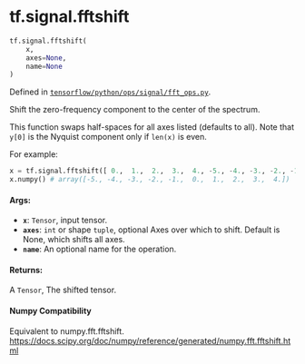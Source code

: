 <div itemscope itemtype="http://developers.google.com/ReferenceObject">
<meta itemprop="name" content="tf.signal.fftshift" />
<meta itemprop="path" content="Stable" />
</div>

# tf.signal.fftshift

``` python
tf.signal.fftshift(
    x,
    axes=None,
    name=None
)
```



Defined in [`tensorflow/python/ops/signal/fft_ops.py`](/code/stable/tensorflow/python/ops/signal/fft_ops.py).

Shift the zero-frequency component to the center of the spectrum.

This function swaps half-spaces for all axes listed (defaults to all).
Note that ``y[0]`` is the Nyquist component only if ``len(x)`` is even.



For example:

```python
x = tf.signal.fftshift([ 0.,  1.,  2.,  3.,  4., -5., -4., -3., -2., -1.])
x.numpy() # array([-5., -4., -3., -2., -1.,  0.,  1.,  2.,  3.,  4.])
```

#### Args:

* <b>`x`</b>: `Tensor`, input tensor.
* <b>`axes`</b>: `int` or shape `tuple`, optional Axes over which to shift.  Default is
    None, which shifts all axes.
* <b>`name`</b>: An optional name for the operation.


#### Returns:

A `Tensor`, The shifted tensor.

#### Numpy Compatibility
Equivalent to numpy.fft.fftshift.
https://docs.scipy.org/doc/numpy/reference/generated/numpy.fft.fftshift.html

